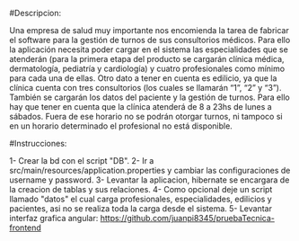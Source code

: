#Descripcion:

Una empresa de salud muy importante nos encomienda la tarea de fabricar el software para la gestión
de turnos de sus consultorios médicos. Para ello la aplicación necesita poder cargar en el sistema las
especialidades que se atenderán (para la primera etapa del producto se cargarán clínica médica,
dermatología, pediatría y cardiología) y cuatro profesionales como mínimo para cada una de ellas. Otro
dato a tener en cuenta es edilicio, ya que la clínica cuenta con tres consultorios (los cuales se llamarán
“1”, “2” y “3”). También se cargarán los datos del paciente y la gestión de turnos. Para ello hay que
tener en cuenta que la clínica atenderá de 8 a 23hs de lunes a sábados. Fuera de ese horario no se
podrán otorgar turnos, ni tampoco si en un horario determinado el profesional no está disponible.

#Instrucciones:

1- Crear la bd con el script "DB".
2- Ir a src/main/resources/application.properties y cambiar las configuraciones de username y password.
3- Levantar la aplicacion, hibernate se encargara de la creacion de tablas y sus relaciones.
4- Como opcional deje un script llamado "datos" el cual carga profesionales, especialidades, edilicios y pacientes, asi no se realiza toda la carga desde el sistema.
5- Levantar interfaz grafica angular: https://github.com/juanpi8345/pruebaTecnica-frontend
